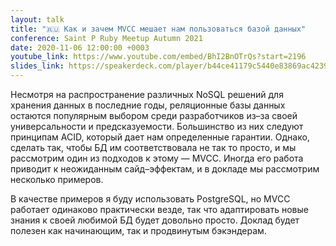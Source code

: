 ```yaml
---
layout: talk
title: "🇷🇺 Как и зачем MVCC мешает нам пользоваться базой данных"
conference: Saint P Ruby Meetup Autumn 2021
date: 2020-11-06 12:00:00 +0003
youtube_link: https://www.youtube.com/embed/BhI2BnOTrQs?start=2196
slides_link: https://speakerdeck.com/player/b44ce41179c5440e83869ac42397319b
---
```


Несмотря на распространение различных NoSQL решений для хранения данных в последние годы, реляционные базы данных остаются популярным выбором среди разработчиков из–за своей универсальности и предсказуемости. Большинство из них следуют принципам ACID, который дает нам определенные гарантии. Однако, сделать так, чтобы БД им соответствовала не так то просто, и мы рассмотрим один из подходов к этому — MVCC. Иногда его работа приводит к неожиданным сайд–эффектам, и в докладе мы рассмотрим несколько примеров.

В качестве примеров я буду использовать PostgreSQL, но MVCC работает одинаково практически везде, так что адаптировать новые знания к своей любимой БД будет довольно просто. Доклад будет полезен как начинающим, так и продвинутым бэкэндерам.
